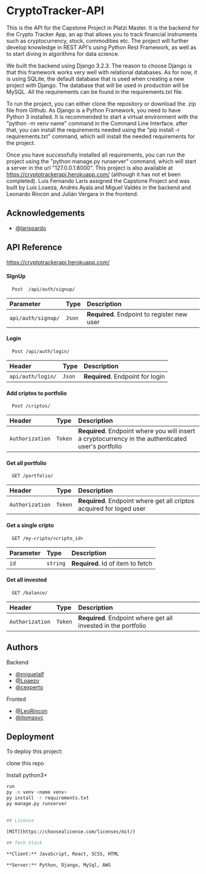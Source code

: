 
# CryptoTracker-API

This is the API for the Capstone Project in Platzi Master. It is the backend for the Crypto Tracker App, an ap that allows you to track financial instruments such as cryptocurrency, stock, commodities etc. The project will further develop knowledge in REST API's using Python Rest Framework, as well as to start diving in algorithms for data science.

We built the backend using Django 3.2.3. The reason to choose Django is that this framework works very well with relational databases. As for now, it is using SQLite, the default database that is used when creating a new project with Django. The database that will be used in production will be MySQL. All the requirements can be found in the requirements.txt file.

To run the project, you can either clone the repository or download the .zip file from Github. As Django is a Python Framework, you need to have Python 3 installed. It is recommended to start a virtual environment with the "python -m venv name" command in the Command Line Interface. after that, you can install the requirements needed using the "pip install -r requirements.txt" command, which will install the needed requirements for the project.

Once you have successfully installed all requirements, you can run the project using the "python manage.py runserver" command, which will start a server in the url "127.0.0.1:8000". This project is also available at https://cryptotrackerapi.herokuapp.com/ (although it has not et been completed).
Luis Fernando Laris assigned the Capstone Project and was built by Luis Loaeza, Andrés Ayala and Miguel Valdés in the backend and Leonardo Rincón and Julián Vergara in the frontend.


## Acknowledgements

  - [@larispardo](https://github.com/larispardo)
 
  
## API Reference

https://cryptotrackerapi.herokuapp.com/

#### SIgnUp

``` SignUp
  Post  /api/auth/signup/
```

| Parameter | Type     | Description                |
| :-------- | :------- | :------------------------- |
| `api/auth/signup/` | `Json` | **Required**. Endpoint to register new user|

#### Login

```https
  Post /api/auth/login/
```

| Header | Type     | Description                       |
| :-------- | :------- | :-------------------------------- |
|`api/auth/login/`| `Json` | **Required**. Endpoint for login|

#### Add criptos to portfolio

```https
  Post /criptos/
```

| Header | Type     | Description                |
| :-------- | :------- | :------------------------- |
| `Authorization` | `Token` | **Required**. Endpoint where you will insert a cryptocurrency in the authenticated user's portfolio


#### Get all portfolio

```http
  GET /portfolio/
```

| Header | Type     | Description                |
| :-------- | :------- | :------------------------- |
| `Authorization` | `Token` | **Required**. Endpoint where get all criptos acquired for loged user|

#### Get a single cripto

```http
  GET /my-cripto/<cripto_id>
```

| Parameter | Type     | Description                       |
| :-------- | :------- | :-------------------------------- |
| `id`      | `string` | **Required**. Id of item to fetch |


#### Get all invested

```http
  GET /balance/
```

| Header | Type     | Description                |
| :-------- | :------- | :------------------------- |
| `Authorization` | `Token` | **Required**. Endpoint where get all invested in the portfolio|

  
## Authors

Backend

- [@miguelalf](https://github.com/miguelalf)
- [@Loaezo](https://github.com/Loaezo)
- [@cexperto](https://github.com/cexperto)

Fronted

- [@LeoRincon](https://github.com/LeoRincon)
- [@jtomasvc](https://github.com/jtomasvc)

  
## Deployment

To deploy this project:

clone this repo

Install python3+


```bash
run
py -m venv <name venv>
py install -r requirements.txt
py manage.py runserver  

 
## License

[MIT](https://choosealicense.com/licenses/mit/)
  
## Tech Stack

**Client:** JavaScript, React, SCSS, HTML 

**Server:** Python, Django, MySql, AWS
